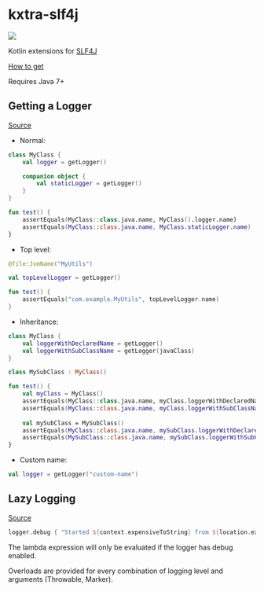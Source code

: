 # kxtra-slf4j

[![](https://jitpack.io/v/org.kxtra/kxtra-slf4j.svg)](https://jitpack.io/#org.kxtra/kxtra-slf4j)

Kotlin extensions for [SLF4J](https://www.slf4j.org/)

[How to get](https://jitpack.io/#org.kxtra/kxtra-slf4j)

Requires Java 7+

## Getting a Logger

[Source](https://github.com/kxtra/kxtra-slf4j/blob/master/src/main/java/org/kxtra/slf4j/loggerfactory/LoggerFactory.kt)

* Normal:

```kotlin
class MyClass {
    val logger = getLogger()

    companion object {
        val staticLogger = getLogger()
    }
}

fun test() {
    assertEquals(MyClass::class.java.name, MyClass().logger.name)
    assertEquals(MyClass::class.java.name, MyClass.staticLogger.name)
}
```

* Top level:

```kotlin
@file:JvmName("MyUtils")

val topLevelLogger = getLogger()

fun test() {
    assertEquals("com.example.MyUtils", topLevelLogger.name)
}
```

* Inheritance:

```kotlin
class MyClass {
    val loggerWithDeclaredName = getLogger()
    val loggerWithSubClassName = getLogger(javaClass)
}

class MySubClass : MyClass() 

fun test() {
    val myClass = MyClass()
    assertEquals(MyClass::class.java.name, myClass.loggerWithDeclaredName.name)
    assertEquals(MyClass::class.java.name, myClass.loggerWithSubClassName.name)
    
    val mySubClass = MySubClass()
    assertEquals(MyClass::class.java.name, mySubClass.loggerWithDeclaredName.name)
    assertEquals(MySubClass::class.java.name, mySubClass.loggerWithSubClassName.name)
}
```

* Custom name:
```kotlin
val logger = getLogger("custom-name")
```

## Lazy Logging

[Source](https://github.com/kxtra/kxtra-slf4j/blob/master/src/main/java/org/kxtra/slf4j/logger/Logger.kt)

```kotlin
logger.debug { "Started ${context.expensiveToString} from ${location.expensiveToString}" }
```

The lambda expression will only be evaluated if the logger has debug enabled. 

Overloads are provided for every combination of logging level and arguments (Throwable, Marker). 